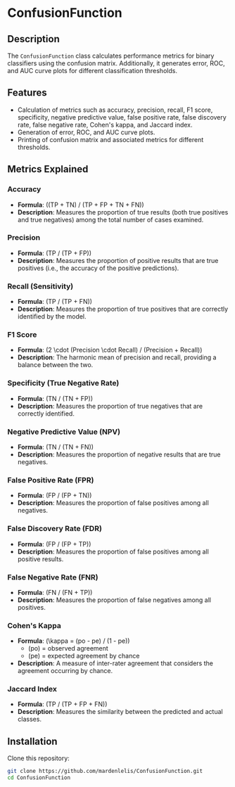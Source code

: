 # ConfusionFunction

## Description

The `ConfusionFunction` class calculates performance metrics for binary classifiers using the confusion matrix. Additionally, it generates error, ROC, and AUC curve plots for different classification thresholds.

## Features

- Calculation of metrics such as accuracy, precision, recall, F1 score, specificity, negative predictive value, false positive rate, false discovery rate, false negative rate, Cohen's kappa, and Jaccard index.
- Generation of error, ROC, and AUC curve plots.
- Printing of confusion matrix and associated metrics for different thresholds.

## Metrics Explained

### Accuracy
- **Formula**: \((TP + TN) / (TP + FP + TN + FN)\)
- **Description**: Measures the proportion of true results (both true positives and true negatives) among the total number of cases examined.

### Precision
- **Formula**: \(TP / (TP + FP)\)
- **Description**: Measures the proportion of positive results that are true positives (i.e., the accuracy of the positive predictions).

### Recall (Sensitivity)
- **Formula**: \(TP / (TP + FN)\)
- **Description**: Measures the proportion of true positives that are correctly identified by the model.

### F1 Score
- **Formula**: \(2 \cdot (Precision \cdot Recall) / (Precision + Recall)\)
- **Description**: The harmonic mean of precision and recall, providing a balance between the two.

### Specificity (True Negative Rate)
- **Formula**: \(TN / (TN + FP)\)
- **Description**: Measures the proportion of true negatives that are correctly identified.

### Negative Predictive Value (NPV)
- **Formula**: \(TN / (TN + FN)\)
- **Description**: Measures the proportion of negative results that are true negatives.

### False Positive Rate (FPR)
- **Formula**: \(FP / (FP + TN)\)
- **Description**: Measures the proportion of false positives among all negatives.

### False Discovery Rate (FDR)
- **Formula**: \(FP / (FP + TP)\)
- **Description**: Measures the proportion of false positives among all positive results.

### False Negative Rate (FNR)
- **Formula**: \(FN / (FN + TP)\)
- **Description**: Measures the proportion of false negatives among all positives.

### Cohen's Kappa
- **Formula**: \(\kappa = (po - pe) / (1 - pe)\)
  - \(po\) = observed agreement
  - \(pe\) = expected agreement by chance
- **Description**: A measure of inter-rater agreement that considers the agreement occurring by chance.

### Jaccard Index
- **Formula**: \(TP / (TP + FP + FN)\)
- **Description**: Measures the similarity between the predicted and actual classes.

## Installation

Clone this repository:

```bash
git clone https://github.com/mardenlelis/ConfusionFunction.git
cd ConfusionFunction
